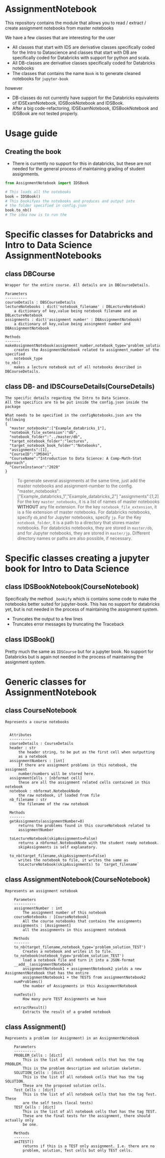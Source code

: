 # AssignmentNotebook
This repository contains the module that allows you to read / extract / create assignment notebooks from master notebooks

We have a few classes that are interesting for the user

* All classes that start with IDS are derivative classes specifically coded for the Intro to Datascience and classes that start with DB are specifically coded for Databricks with support for python and scala.
* All DB-classes are derivative classes specifically coded for Databricks notebooks
* The classes that contains the name `Book` is to generate cleaned notebooks for `jupyter-book`

however

* DB-classes do not currently have support for the Databricks equivalents of IDSExamNotebook, IDSBookNotebook and IDSBook.
* After a big code-refactoring, IDSExamNotebook, IDSBookNotebook and IDSBook are not tested properly.

# Usage guide
## Creating the book

* There is currently no support for this in databricks, but these are not needed for the general process of maintaining grading of student assignments.
```python
from AssignmentNotebook import IDSBook

# This loads all the notebooks
book = IDSBook()
# This bookifyes the notebooks and produces and output into
# the folder specified in config.json
book.to_nb()
# The idea now is to run the

```


# Specific classes for Databricks and Intro to Data Science AssignmentNotebooks
## class DBCourse
```
Wrapper for the entire course. All details are in DBCourseDetails.

Parameters
----------
courseDetails : DBSCourseDetails
lectureNotebooks : dict('notebook_filename' : DBLectureNotebook)
    a dictionary of key,value being notebook filename and an DBLectureNotebook
assignments : dict('assignment number' : DBAssignmentNotebook)
    a dictionary of key,value being assingment number and DBAssignmentNotebook

Methods
-------
makeAssignmentNotebook(assignment_number,notebook_type='problem_solution_TEST')
    creates the AssignmentNotebook related to assignment_number of the specified
    notebook_type
to_nb()
    makes a lecture notebook out of all notebooks described in DBCourseDetails.
```

## class DB- and IDSCourseDetails(CourseDetails)
```
The specific details regarding the Intro to Data Science.
All the specifics are to be put inside the config.json inside the package

What needs to be specified in the configNotebooks.json are the following
{
  "master_notebooks":["Example_databricks_1"],
  "notebook_file_extension":"db",
  "notebook_folder":"../master/db",
  "target_notebook_folder":"lectures",
  "target_notebook_book_folder":"Notebooks",
  "assignments":[1],
  "CourseID":"1MS041",
  "CourseName":"Introduction to Data Science: A Comp-Math-Stat Approach",
  "CourseInstance":"2020"
}
```
> To generate several assignments at the same time, just add the master notebooks and assignment-number to the config.
"master_notebooks":["Example_databricks_1","Example_databricks_2"]
"assignments":[1,2]
> For the key `master_notebooks`, it is a list of names of master notebooks **WITHOUT** any file extension.
> For the key `notebook_file_extension`, it is a file extension of master notebooks. For databricks notebooks, specify `db`,and for Jupyter notebooks, specify `jp`.
> For the Key `notebook_folder`, it is a path to a directory that stores master notebooks. For databricks notebooks, they are stored in `master/db`, and for Jupyter notebooks, they are stored in `master/jp`. Different directory names or paths are also possible, if necessary.

# Specific classes creating a jupyter book for Intro to Data Science
## class IDSBookNotebook(CourseNotebook)
Specifically the method `_bookify` which is contains some code to make the
notebooks better suited for jupyter-book. This has no support for databricks yet, but is not needed in the process of maintaining the assignment system.
* Truncates the output to a few lines
* Truncates error messages by truncating the Traceback

## class IDSBook()
Pretty much the same as `IDSCourse` but for a jupyter book. No support for Databricks but is again not needed in the process of maintaining the assignment system.

# Generic classes for AssignmentNotebook
## class CourseNotebook
```
Represents a course notebooks


  Attributes
  ----------
  courseDetails : CourseDetails
  header : str
      the header string, to be put as the first cell when outputting
      as a notebook
  assignmentNumbers : [int]
      If there are assignment problems in this notebook, the assignment
      number/numbers will be stored here.
  assignmentCells : [nbformat cell]
      these are all the assignment related cells contained in this notebook
  notebook : nbformat.NotebookNode
      the raw notebook, if loaded from file
  nb_filename : str
      the filename of the raw notebook

  Methods
  -------
  getAssignments(assignmentNumber=0)
      returns the problems found in this courseNotebook related to
      assignmentNumber

  toLectureNotebook(skipAssignments=False)
      returns a nbformat.NotebookNode with the student ready notebook.
      skipAssignments is self explanatory.

  to_nb(target_filename,skipAssignments=False)
      writes the notebook to file, it writes the same as
      toLectureNotebook(skipAssignments) to `target_filename`
```

## class AssignmentNotebook(CourseNotebook)
```
Represents an assignment notebook

    Parameters
    ----------
    assignmentNumber : int
        The assignment number of this notebook
    courseNotebooks : [CourseNotebook]
        All the course notebooks that contains the assignments
    assignments : [Assignment]
        all the assignments in this assignment notebook

    Methods
    -------
    to_nb(target_filename,notebook_type='problem_solution_TEST')
        Creates a notebook and writes it to file.
    to_notebook(notebook_type='problem_solution_TEST')
        load a notebook file and turn it into a JSON-format
    __add__(assignmentNotebook)
        assignmentNotebook1 + assignmentNotebook2 yields a new AssignmentNotebook that has the entire
        assignmentNotebook1 + the TESTS from assignmentNotebook2
    numProblems()
        the number of Assignments in this AssignmentNotebook

    numTests()
        How many pure TEST Assignments we have

    extractResult()
        Extracts the result of a graded notebook
```

## class Assignment()
```
Represents a problem (or Assignment) in an AssignmentNotebook

    Parameters
    ----------
    PROBLEM_Cells : [dict]
        This is the list of all notebook cells that has the tag PROBLEM.
        This is the problem description and solution skeleton.
    SOLUTION_Cells : [dict]
        This is the list of all notebook cells that has the tag SOLUTION.
        These are the proposed solution cells.
    Test_Cells : [dict]
        This is the list of all notebook cells that has the tag Test. These
        are the self tests (local tests)
    TEST_Cells : [dict]
        This is the list of all notebook cells that has the tag TEST.
        These are the final tests for the assignment, there should actually only
        be one.

    Methods
    -------
    amITEST()
        returns if this is a TEST only assignment. I.e. there are no
        problem, solution, Test cells but only TEST cells.
```
